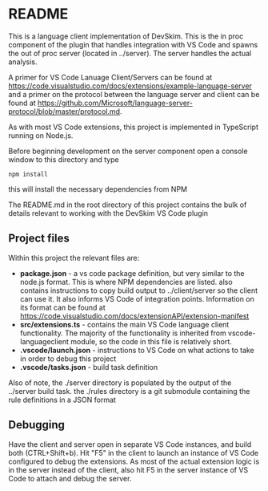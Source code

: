 # README

This is a language client implementation of DevSkim. This is the in proc component of the plugin that handles integration with VS Code and spawns the out of proc server (located in ../server).  The server handles the actual analysis. 

A primer for VS Code Lanuage Client/Servers can be found at https://code.visualstudio.com/docs/extensions/example-language-server and a primer on the protocol between the language server and client can be found at https://github.com/Microsoft/language-server-protocol/blob/master/protocol.md.

As with most VS Code extensions, this project is implemented in TypeScript running on Node.js.  

Before beginning development on the server component open a console window to this directory and type

	npm install

this will install the necessary dependencies from NPM

The README.md in the root directory of this project contains the bulk of details relevant to working with the DevSkim VS Code plugin

## Project files
Within this project the relevant files are:
* **package.json** - a vs code package definition, but very similar to the node.js format.  This is where NPM dependencies are listed. also contains instructions to copy build output to ../client/server so the client can use it.  It also informs VS Code of integration points.  Information on its format can be found at <https://code.visualstudio.com/docs/extensionAPI/extension-manifest> 
* **src/extensions.ts** - contains the main VS Code language client functionality.  The majority of the functionality is inherited from vscode-languageclient module, so the code in this file is relatively short.
* **.vscode/launch.json** - instructions to VS Code on what actions to take in order to debug this project
* **.vscode/tasks.json** - build task definition

Also of note, the ./server directory is populated by the output of the ../server build task.  the ./rules directory is a git submodule containing the rule definitions in a JSON format

## Debugging
Have the client and server open in separate VS Code instances, and build both (CTRL+Shift+b).  Hit "F5" in the client to launch an instance of VS Code configured to debug the extensions.  As most of the actual extension logic is in the server instead of the client, also hit F5 in the server instance of VS Code to attach and debug the server.
